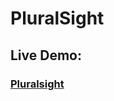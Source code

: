 # PluralSight

### <h2>Live Demo:</h2> <h3 target="_blanck">[Pluralsight](https://hilla10.github.io/Pluralsight-Sign-In/)</h3>
